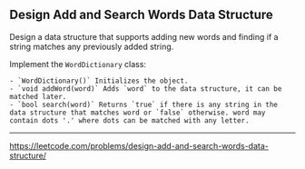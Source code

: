 ## Design Add and Search Words Data Structure

Design a data structure that supports adding new words and finding if a string matches any previously added string.

Implement the `WordDictionary` class:

    - `WordDictionary()` Initializes the object.
    - `void addWord(word)` Adds `word` to the data structure, it can be matched later.
    - `bool search(word)` Returns `true` if there is any string in the data structure that matches word or `false` otherwise. word may contain dots '.' where dots can be matched with any letter.

---------------------

https://leetcode.com/problems/design-add-and-search-words-data-structure/
